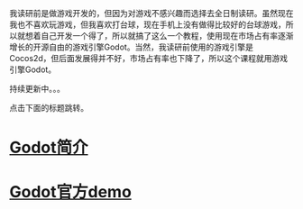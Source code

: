 我读研前是做游戏开发的，但因为对游戏不感兴趣而选择去全日制读研。虽然现在我也不喜欢玩游戏，但我喜欢打台球，现在手机上没有做得比较好的台球游戏，所以就想着自己开发一个得了，所以就搞了这么一个教程，使用现在市场占有率逐渐增长的开源自由的游戏引擎Godot。当然，我读研前使用的游戏引擎是Cocos2d，但后面发展得并不好，市场占有率也下降了，所以这个课程就用游戏引擎Godot。

持续更新中。。。

点击下面的标题跳转。

# [Godot简介](https://chenxiaosong.com/courses/godot/godot-introduction.html)

# [Godot官方demo](https://chenxiaosong.com/courses/godot/godot-demo.html)

